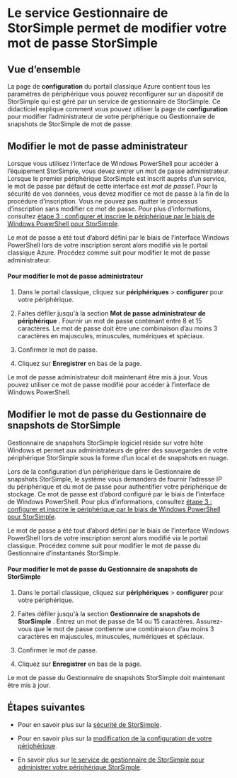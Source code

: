 <properties 
   pageTitle="Modifier votre mot de passe StorSimple | Microsoft Azure" 
   description="Décrit comment utiliser le service Gestionnaire de StorSimple pour modifier votre mot de passe administrateur Gestionnaire de snapshots de StorSimple et dispositif." 
   services="storsimple" 
   documentationCenter="NA" 
   authors="alkohli" 
   manager="carmonm" 
   editor=""/>

<tags
   ms.service="storsimple"
   ms.devlang="NA"
   ms.topic="article"
   ms.tgt_pltfrm="NA"
   ms.workload="TBD" 
   ms.date="08/17/2016"
   ms.author="alkohli"/>

# <a name="use-the-storsimple-manager-service-to-change-your-storsimple-passwords"></a>Le service Gestionnaire de StorSimple permet de modifier votre mot de passe StorSimple

## <a name="overview"></a>Vue d’ensemble 

La page de **configuration** du portail classique Azure contient tous les paramètres de périphérique vous pouvez reconfigurer sur un dispositif de StorSimple qui est géré par un service de gestionnaire de StorSimple. Ce didacticiel explique comment vous pouvez utiliser la page de **configuration** pour modifier l’administrateur de votre périphérique ou Gestionnaire de snapshots de StorSimple de mot de passe.

## <a name="change-the-device-administrator-password"></a>Modifier le mot de passe administrateur

Lorsque vous utilisez l’interface de Windows PowerShell pour accéder à l’équipement StorSimple, vous devez entrer un mot de passe administrateur. Lorsque le premier périphérique StorSimple est inscrit auprès d’un service, le mot de passe par défaut de cette interface est *mot de passe1*. Pour la sécurité de vos données, vous devez modifier ce mot de passe à la fin de la procédure d’inscription. Vous ne pouvez pas quitter le processus d’inscription sans modifier ce mot de passe. Pour plus d’informations, consultez [étape 3 : configurer et inscrire le périphérique par le biais de Windows PowerShell pour StorSimple](storsimple-deployment-walkthrough-u2.md#step-3-configure-and-register-the-device-through-windows-powershell-for-storsimple).

Le mot de passe a été tout d’abord défini par le biais de l’interface Windows PowerShell lors de votre inscription seront alors modifié via le portail classique Azure. Procédez comme suit pour modifier le mot de passe administrateur.

#### <a name="to-change-the-device-administrator-password"></a>Pour modifier le mot de passe administrateur

1. Dans le portail classique, cliquez sur **périphériques** > **configurer** pour votre périphérique.

2. Faites défiler jusqu'à la section **Mot de passe administrateur de périphérique** . Fournir un mot de passe contenant entre 8 et 15 caractères. Le mot de passe doit être une combinaison d’au moins 3 caractères en majuscules, minuscules, numériques et spéciaux.

3. Confirmer le mot de passe.

4. Cliquez sur **Enregistrer** en bas de la page.

Le mot de passe administrateur doit maintenant être mis à jour. Vous pouvez utiliser ce mot de passe modifié pour accéder à l’interface de Windows PowerShell.

## <a name="change-the-storsimple-snapshot-manager-password"></a>Modifier le mot de passe du Gestionnaire de snapshots de StorSimple

Gestionnaire de snapshots StorSimple logiciel réside sur votre hôte Windows et permet aux administrateurs de gérer des sauvegardes de votre périphérique StorSimple sous la forme d’un local et de snapshots en nuage.

Lors de la configuration d’un périphérique dans le Gestionnaire de snapshots StorSimple, le système vous demandera de fournir l’adresse IP du périphérique et du mot de passe pour authentifier votre périphérique de stockage. Ce mot de passe est d’abord configuré par le biais de l’interface de Windows PowerShell. Pour plus d’informations, consultez [étape 3 : configurer et inscrire le périphérique par le biais de Windows PowerShell pour StorSimple](storsimple-deployment-walkthrough-u2.md#step-3-configure-and-register-the-device-through-windows-powershell-for-storsimple).

Le mot de passe a été tout d’abord défini par le biais de l’interface Windows PowerShell lors de votre inscription seront alors modifié via le portail classique. Procédez comme suit pour modifier le mot de passe du Gestionnaire d’instantanés StorSimple.

#### <a name="to-change-the-storsimple-snapshot-manager-password"></a>Pour modifier le mot de passe du Gestionnaire de snapshots de StorSimple

1. Dans le portail classique, cliquez sur **périphériques** > **configurer** pour votre périphérique.

2. Faites défiler jusqu'à la section **Gestionnaire de snapshots de StorSimple** . Entrez un mot de passe de 14 ou 15 caractères. Assurez-vous que le mot de passe contienne une combinaison d’au moins 3 caractères en majuscules, minuscules, numériques et spéciaux.

3. Confirmer le mot de passe.

4. Cliquez sur **Enregistrer** en bas de la page.

Le mot de passe du Gestionnaire de snapshots StorSimple doit maintenant être mis à jour.
 

## <a name="next-steps"></a>Étapes suivantes

- Pour en savoir plus sur la [sécurité de StorSimple](storsimple-security.md).

- Pour en savoir plus sur la [modification de la configuration de votre périphérique](storsimple-modify-device-config.md).

- En savoir plus sur [le service de gestionnaire de StorSimple pour administrer votre périphérique StorSimple](storsimple-manager-service-administration.md).
